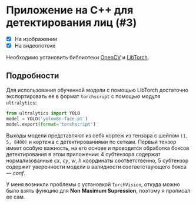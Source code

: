 # Приложение на C++ для детектирования лиц (#3)

- [x] На изображении
- [x] На видеопотоке

Необходимо установить библиотеки [OpenCV](https://docs.opencv.org/4.7.0/d7/d9f/tutorial_linux_install.html) и [LibTorch](https://pytorch.org/get-started/locally/).

## Подробности

Для использования обученной модели с помощью LibTorch достаточно экспортировать ее в формат `torchscript` с помощью модуля `ultralytics`:

```python
from ultralytics import YOLO
model = YOLO('yolov8n-face.pt')
model.export(format='torchscript')
```

Выходы модели представляют из себя кортеж из тензора с шейпом `(1, 5, 8400)` и кортежа с детектированиями по сеткам. Первый тензор имеет особую важность, на его основе и проводится обработка боксов детектирования в этом приложении: 4 субтензора содержат нормализованные *cx*, *cy*, *w*, *h* координаты соответственно, 5 субтензор содержит уверенности модели в валидности соответствующего бокса — *conf*.

У меня возникли проблемы с установкой `TorchVision`, откуда можно было взять функцию для **Non Maximum Supression**, поэтому я прописал ее сам.
